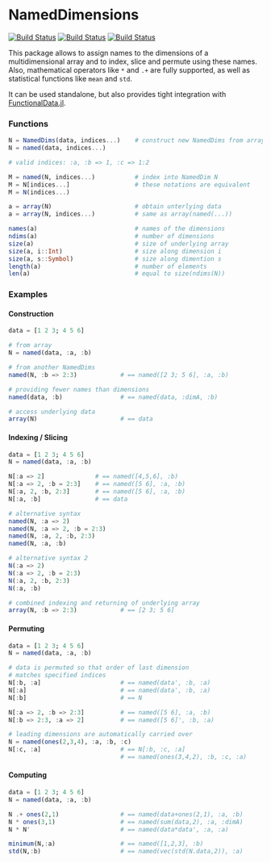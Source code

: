# NamedDimensions

[![Build Status](https://travis-ci.org/rened/NamedDimensions.jl.png)](https://travis-ci.org/rened/NamedDimensions.jl)
[![Build Status](http://pkg.julialang.org/badges/NamedDimensions_0.4.svg)](http://pkg.julialang.org/?pkg=NamedDimensions&ver=0.4)
[![Build Status](http://pkg.julialang.org/badges/NamedDimensions_0.5.svg)](http://pkg.julialang.org/?pkg=NamedDimensions&ver=0.5)

This package allows to assign names to the dimensions of a multidimensional array and to index, slice and permute using these names. Also, mathematical operators like `*` and `.+` are fully supported, as well as statistical functions like `mean` and `std`.

It can be used standalone, but also provides tight integration with [FunctionalData.jl](https://github.com/rened/FunctionalData.jl).

### Functions

```jl
N = NamedDims(data, indices...)    # construct new NamedDims from array or NamedDims
N = named(data, indices...)

# valid indices: :a, :b => 1, :c => 1:2

M = named(N, indices...)           # index into NamedDim N
M = N[indices...]                  # these notations are equivalent
M = N(indices...)

a = array(N)                       # obtain unterlying data
a = array(N, indices...)           # same as array(named(...))

names(a)                           # names of the dimensions
ndims(a)                           # number of dimensions
size(a)                            # size of underlying array
size(a, i::Int)                    # size along dimension i
size(a, s::Symbol)                 # size along dimention s
length(a)                          # number of elements
len(a)                             # equal to size(ndims(N))
```


### Examples

#### Construction

```jl
data = [1 2 3; 4 5 6]

# from array
N = named(data, :a, :b)

# from another NamedDims
named(N, :b => 2:3)            # == named([2 3; 5 6], :a, :b)

# providing fewer names than dimensions
named(data, :b)                # == named(data, :dimA, :b)

# access underlying data
array(N)                       # == data

```

#### Indexing / Slicing
```jl
data = [1 2 3; 4 5 6]
N = named(data, :a, :b)

N[:a => 2]              # == named([4,5,6], :b)
N[:a => 2, :b = 2:3]    # == named([5 6], :a, :b)
N[:a, 2, :b, 2:3]       # == named([5 6], :a, :b)
N[:a, :b]               # == data

# alternative syntax
named(N, :a => 2)            
named(N, :a => 2, :b = 2:3)  
named(N, :a, 2, :b, 2:3)     
named(N, :a, :b)             

# alternative syntax 2
N(:a => 2)            
N(:a => 2, :b = 2:3)  
N(:a, 2, :b, 2:3)     
N(:a, :b)             

# combined indexing and returning of underlying array
array(N, :b => 2:3)            # == [2 3; 5 6]
```

#### Permuting

```jl
data = [1 2 3; 4 5 6]
N = named(data, :a, :b)

# data is permuted so that order of last dimension 
# matches specified indices
N[:b, :a]                      # == named(data', :b, :a)
N[:a]                          # == named(data', :b, :a)
N[:b]                          # == N

N[:a => 2, :b => 2:3]          # == named([5 6], :a, :b)
N[:b => 2:3, :a => 2]          # == named([5 6]', :b, :a)

# leading dimensions are automatically carried over
N = named(ones(2,3,4), :a, :b, :c)
N[:c, :a]                      # == N[:b, :c, :a]
                               # == named(ones(3,4,2), :b, :c, :a)
```

#### Computing

```jl
data = [1 2 3; 4 5 6]
N = named(data, :a, :b)

N .+ ones(2,1)                 # == named(data+ones(2,1), :a, :b)
N * ones(3,1)                  # == named(sum(data,2), :a, :dimA)
N * N'                         # == named(data*data', :a, :a)

minimum(N,:a)                  # == named([1,2,3], :b)
std(N,:b)                      # == named(vec(std(N.data,2)), :a)

```
